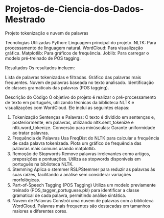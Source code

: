 # Projetos-de-Ciencia-dos-Dados-Mestrado
Projeto tokenização e nuvem de palavras

Tecnologias Utilizadas
Python: Linguagem principal do projeto.
NLTK: Para processamento de linguagem natural.
WordCloud: Para visualização gráfica.
Matplotlib: Para gráficos de frequência.
Joblib: Para carregar o modelo pré-treinado de POS tagging.


Resultados
Os resultados incluem:

Lista de palavras tokenizadas e filtradas.
Gráfico das palavras mais frequentes.
Nuvem de palavras baseada no texto analisado.
Identificação de classes gramaticais das palavras (POS tagging).

Descrição do Código
O objetivo do projeto é realizar o pré-processamento de texto em português, utilizando técnicas da biblioteca NLTK e visualizações com WordCloud. Ele inclui as seguintes etapas:

1. Tokenização
Sentenças e Palavras: O texto é dividido em sentenças e, posteriormente, em palavras, utilizando nltk.sent_tokenize e nltk.word_tokenize.
Conversão para minúsculas: Garante uniformidade ao tratar palavras.
2. Frequência de Palavras
Usa FreqDist do NLTK para calcular a frequência de cada palavra tokenizada.
Plota um gráfico de frequência das palavras mais comuns usando matplotlib.
3. Remoção de Stopwords
Remove palavras irrelevantes como artigos, preposições e pontuações.
Utiliza as stopwords disponíveis em português na biblioteca NLTK.
4. Stemming
Aplica o stemmer RSLPStemmer para reduzir as palavras às suas raízes, facilitando a análise sem considerar variações morfológicas.
5. Part-of-Speech Tagging (POS Tagging)
Utiliza um modelo previamente treinado (POS_tagger_portuguese.pkl) para identificar a classe gramatical de cada palavra, permitindo análise sintática.
6. Nuvem de Palavras
Constrói uma nuvem de palavras com a biblioteca WordCloud.
Palavras mais frequentes são destacadas em tamanhos maiores e diferentes cores.
